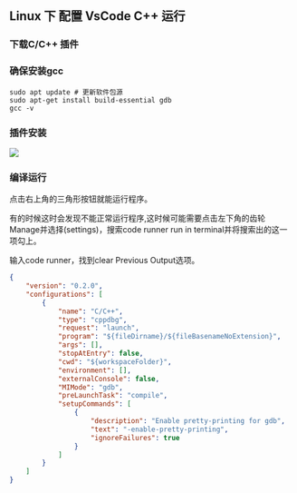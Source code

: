 ## Linux 下 配置 VsCode C++ 运行

### 下载C/C++ 插件

### 确保安装gcc

```
sudo apt update # 更新软件包源 
sudo apt-get install build-essential gdb
gcc -v
```


### 插件安装

<div>
    <img src="C:\Users\user\Desktop\dasda.png" /> 
</div>

###  编译运行

点击右上角的三角形按钮就能运行程序。

有的时候这时会发现不能正常运行程序,这时候可能需要点击左下角的齿轮Manage并选择(settings)，搜索code runner run in terminal并将搜索出的这一项勾上。

输入code runner，找到clear Previous Output选项。

```json
{
    "version": "0.2.0",
    "configurations": [
        {
            "name": "C/C++",
            "type": "cppdbg",
            "request": "launch",
            "program": "${fileDirname}/${fileBasenameNoExtension}",
            "args": [],
            "stopAtEntry": false,
            "cwd": "${workspaceFolder}",
            "environment": [],
            "externalConsole": false,
            "MIMode": "gdb",
            "preLaunchTask": "compile",
            "setupCommands": [
                {
                    "description": "Enable pretty-printing for gdb",
                    "text": "-enable-pretty-printing",
                    "ignoreFailures": true
                }
            ]
        }
    ]
}
```